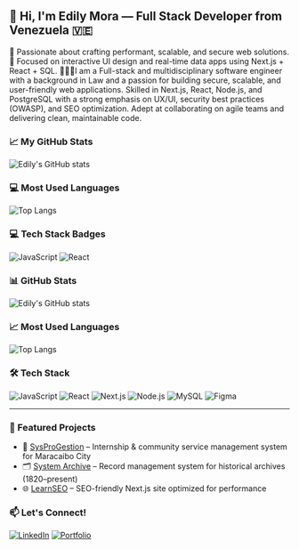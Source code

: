 
## 👋 Hi, I'm Edily Mora — Full Stack Developer from Venezuela 🇻🇪

🚀 Passionate about crafting performant, scalable, and secure web solutions.  
🎨 Focused on interactive UI design and real-time data apps using Next.js + React + SQL.
👩🏽‍💻I am a Full-stack and multidisciplinary software engineer with a background in Law and a passion for building secure, scalable, and user-friendly web applications. Skilled in Next.js, React, Node.js, and PostgreSQL with a strong emphasis on UX/UI, security best practices (OWASP), and SEO optimization. Adept at collaborating on agile teams and delivering clean, maintainable code.

### 📈 My GitHub Stats
![Edily's GitHub stats](https://github-readme-stats.vercel.app/api?username=edilyrosa&show_icons=true&theme=radical)

### 💻 Most Used Languages
![Top Langs](https://github-readme-stats.vercel.app/api/top-langs/?username=edilyrosa&layout=compact&theme=radical)

### 💻 Tech Stack Badges
![JavaScript](https://img.shields.io/badge/-JavaScript-F7DF1E?style=flat&logo=javascript&logoColor=000)
![React](https://img.shields.io/badge/-React-61DAFB?style=flat&logo=react&logoColor=000)




### 📊 GitHub Stats
![Edily's GitHub stats](https://github-readme-stats.vercel.app/api?username=edilyrosa&show_icons=true&theme=radical)

### 📈 Most Used Languages
![Top Langs](https://github-readme-stats.vercel.app/api/top-langs/?username=edilyrosa&layout=compact&theme=radical)

### 🛠️ Tech Stack
![JavaScript](https://img.shields.io/badge/-JavaScript-F7DF1E?style=flat&logo=javascript&logoColor=000)
![React](https://img.shields.io/badge/-React-61DAFB?style=flat&logo=react&logoColor=000)
![Next.js](https://img.shields.io/badge/-Next.js-black?style=flat&logo=nextdotjs)
![Node.js](https://img.shields.io/badge/-Node.js-green?style=flat&logo=node.js)
![MySQL](https://img.shields.io/badge/-MySQL-blue?style=flat&logo=mysql)
![Figma](https://img.shields.io/badge/-Figma-purple?style=flat&logo=figma)

---

### 🧩 Featured Projects
- 🎯 [SysProGestion](https://github.com/Dunel/SysProGestion) – Internship & community service management system for Maracaibo City
- 🗂️ [System Archive](https://github.com/edilyrosa/system-archive) – Record management system for historical archives (1820–present)
- 🌐 [LearnSEO](https://github.com/edilyrosa/learnseo) – SEO-friendly Next.js site optimized for performance

### 📫 Let's Connect!
[![LinkedIn](https://img.shields.io/badge/-LinkedIn-blue?style=flat&logo=linkedin)](https://linkedin.com/in/edilymora)
[![Portfolio](https://img.shields.io/badge/-Portfolio-black?style=flat&logo=vercel)](https://tusitioweb.vercel.app)


<!--
**edilyrosa/edilyrosa** is a ✨ _special_ ✨ repository because its `README.md` (this file) appears on your GitHub profile.

Here are some ideas to get you started:

- 🔭 I’m currently working on ...
- 🌱 I’m currently learning ...
- 👯 I’m looking to collaborate on ...
- 🤔 I’m looking for help with ...
- 💬 Ask me about ...
- 📫 How to reach me: ...
- 😄 Pronouns: ...
- ⚡ Fun fact: ...
-->
